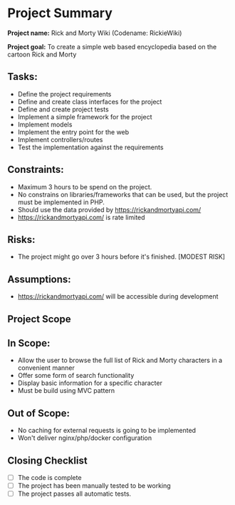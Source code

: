 # Project Summary

**Project name:** Rick and Morty Wiki (Codename: RickieWiki)

**Project goal:** To create a simple web based encyclopedia based on the cartoon Rick and Morty

## Tasks:

- Define the project requirements
- Define and create class interfaces for the project
- Define and create project tests
- Implement a simple framework for the project
- Implement models
- Implement the entry point for the web
- Implement controllers/routes
- Test the implementation against the requirements

## Constraints:

- Maximum 3 hours to be spend on the project.
- No constrains on libraries/frameworks that can be used, but the project must be implemented in PHP.
- Should use the data provided by https://rickandmortyapi.com/
- https://rickandmortyapi.com/ is rate limited

## Risks:

- The project might go over 3 hours before it's finished. [MODEST RISK]

## Assumptions:

- https://rickandmortyapi.com/ will be accessible during development

## Project Scope

## In Scope:

- Allow the user to browse the full list of Rick and Morty characters in a convenient manner
- Offer some form of search functionality
- Display basic information for a specific character
- Must be build using MVC pattern

## Out of Scope:

- No caching for external requests is going to be implemented
- Won't deliver nginx/php/docker configuration


## Closing Checklist

- [ ]  The code is complete
- [ ]  The project has been manually tested to be working
- [ ]  The project passes all automatic tests.